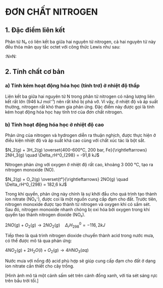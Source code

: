 # ĐƠN CHẤT NITROGEN

## 1. Đặc điểm liên kết

Phân tử N₂ có liên kết ba giữa hai nguyên tử nitrogen, cả hai nguyên tử này đều thỏa mãn quy tắc octet với công thức Lewis như sau:

:N≡N:

## 2. Tính chất cơ bản

### a) Tính kém hoạt động hóa học (tính trơ) ở nhiệt độ thấp

Liên kết ba giữa hai nguyên tử N trong phân tử nitrogen có năng lượng liên kết rất lớn (946 kJ mol⁻¹) nên rất khó bị phá vỡ. Vì vậy, ở nhiệt độ và áp suất thường, nitrogen rất khó tham gia phản ứng. Đặc điểm này được gọi là tính kém hoạt động hóa học hay tính trơ của đơn chất nitrogen.

### b) Tính hoạt động hóa học ở nhiệt độ cao

Phản ứng của nitrogen và hydrogen diễn ra thuận nghịch, được thực hiện ở điều kiện nhiệt độ và áp suất khá cao cùng với chất xúc tác là bột sắt.

$N_2(g) + 3H_2(g) \overset{400-600°C, 200 bar, Fe}{\rightleftarrows} 2NH_3(g) \quad \Delta_rH^0_{298} = -91,8 kJ$

Nitrogen phản ứng với oxygen ở nhiệt độ rất cao, khoảng 3 000 °C, tạo ra nitrogen monoxide (NO).

$N_2(g) + O_2(g) \overset{t°}{\rightleftarrows} 2NO(g) \quad \Delta_rH^0_{298} = 182,6 kJ$

Trong khí quyển, phản ứng này chính là sự khởi đầu cho quá trình tạo thành ion nitrate (NO₃⁻), được coi là một nguồn cung cấp đạm cho đất. Trước tiên, nitrogen monoxide được tạo thành từ nitrogen và oxygen khi có sấm sét. Sau đó, nitrogen monoxide nhanh chóng bị oxi hóa bởi oxygen trong khí quyển tạo thành nitrogen dioxide (NO₂).

$2NO(g) + O_2(g) \rightarrow 2NO_2(g) \quad \Delta_rH^0_{298} = -116,2 kJ$

Tiếp theo là quá trình nitrogen dioxide chuyển thành acid trong nước mưa, có thể được mô tả qua phản ứng:

$4NO_2(g) + 2H_2O(l) + O_2(g) \rightarrow 4HNO_3(aq)$

Nước mưa với nồng độ acid phù hợp sẽ giúp cung cấp đạm cho đất ở dạng ion nitrate cần thiết cho cây trồng.

[Hình ảnh mô tả một cảnh sấm sét trên cánh đồng xanh, với tia sét sáng rực trên bầu trời tối.]